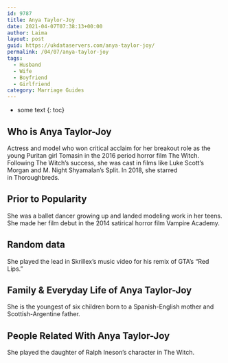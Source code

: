 ```yaml
---
id: 9787
title: Anya Taylor-Joy
date: 2021-04-07T07:38:13+00:00
author: Laima
layout: post
guid: https://ukdataservers.com/anya-taylor-joy/
permalink: /04/07/anya-taylor-joy
tags:
  - Husband
  - Wife
  - Boyfriend
  - Girlfriend
category: Marriage Guides
---
```


* some text
{: toc}


## Who is Anya Taylor-Joy
                  
                  
                  
Actress and model who won critical acclaim for her breakout role as the young Puritan girl Tomasin in the 2016 period horror film The Witch. Following The Witch&#8217;s success, she was cast in films like Luke Scott&#8217;s Morgan and M. Night Shyamalan&#8217;s Split. In 2018, she starred in Thoroughbreds.
                  
              
            
              
            
                
                
                
## Prior to Popularity
                  
                  
                  
She was a ballet dancer growing up and landed modeling work in her teens. She made her film debut in the 2014 satirical horror film Vampire Academy.
                  
              
            
              
            
                
                
                
## Random data
                  
                  
                  
She played the lead in Skrillex&#8217;s music video for his remix of GTA&#8217;s &#8220;Red Lips.&#8221;
                  
              
            
              
            
                
                
                
## Family & Everyday Life of Anya Taylor-Joy
                  
                  
                  
She is the youngest of six children born to a Spanish-English mother and Scottish-Argentine father.
                  
              
            
              
            
                
                
                
## People Related With Anya Taylor-Joy
                  
                  
                  
She played the daughter of Ralph Ineson&#8217;s character in The Witch.
                  
              
            
              
            
                
              
            
              
              
            
            
              
            
          
          
          